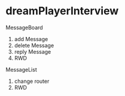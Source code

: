 # dreamPlayerInterview

MessageBoard
1. add Message
2. delete Message
3. reply Message
4. RWD

MessageList
1. change router
2. RWD

